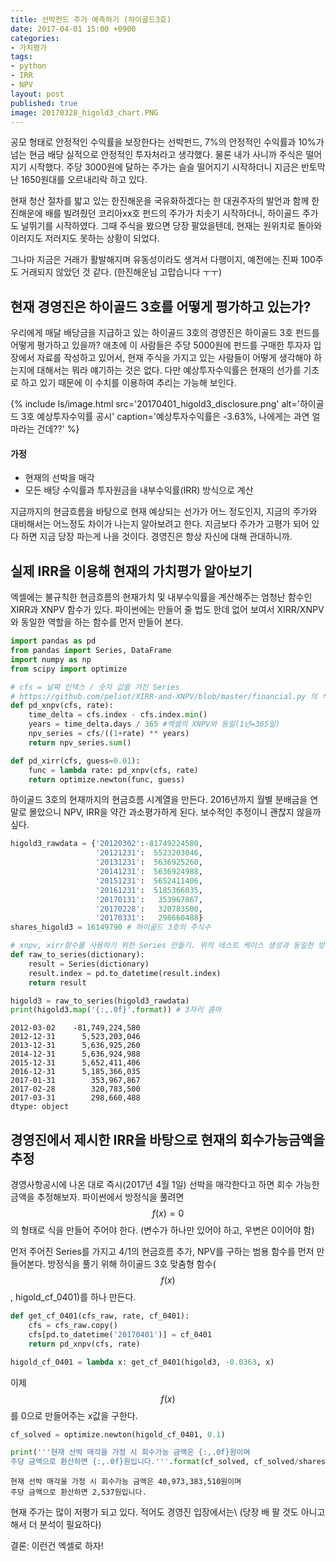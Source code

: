 ```yaml
---
title: 선박펀드 주가 예측하기 (하이골드3호)
date: 2017-04-01 15:00 +0900
categories:
- 가치평가
tags:
- python
- IRR
- NPV
layout: post
published: true
image: 20170328_higold3_chart.PNG
---
```


공모 형태로 안정적인 수익률을 보장한다는 선박펀드, 7%의 안정적인 수익률과 10%가 넘는 현금 배당 실적으로 안정적인 투자처라고 생각했다. 물론 내가 사니까 주식은 떨어지기 시작했다. 주당 3000원에 달하는 주가는 슬슬 떨어지기 시작하더니 지금은 반토막난 1650원대를 오르내리락 하고 있다.

현재 청산 절차를 밟고 있는 한진해운을 국유화하겠다는 한 대권주자의 발언과 함께 한진해운에 배를 빌려줬던 코리아xx호 펀드의 주가가 치솟기 시작하더니, 하이골드 주가도 널뛰기를 시작하였다. 그때 주식을 봤으면 당장 팔았을텐데, 현재는 원위치로 돌아와 이러지도 저러지도 못하는 상황이 되었다.

그나마 지금은 거래가 활발해지며 유동성이라도 생겨서 다행이지, 예전에는 진짜 100주도 거래되지 않았던 것 같다. (한진해운님 고맙습니다 ㅜㅜ)

## 현재 경영진은 하이골드 3호를 어떻게 평가하고 있는가?

우리에게 매달 배당금을 지급하고 있는 하이골드 3호의 경영진은 하이골드 3호 펀드를 어떻게 평가하고 있을까? 애초에 이 사람들은 주당 5000원에 펀드를 구매한 투자자 입장에서 자료를 작성하고 있어서, 현재 주식을 가지고 있는 사람들이 어떻게 생각해야 하는지에 대해서는 뭐라 얘기하는 것은 없다. 다만 예상투자수익률은 현재의 선가를 기초로 하고 있기 때문에 이 수치를 이용하여 추리는 가능해 보인다.

{% include ls/image.html
   src='20170401_higold3_disclosure.png'
   alt='하이골드 3호 예상투자수익률 공시'
   caption='예상투자수익률은 -3.63%, 나에게는 과연 얼마라는 건데??' %}

#### 가정

* 현재의 선박을 매각
* 모든 배당 수익률과 투자원금을 내부수익률(IRR) 방식으로 계산

지금까지의 현금흐름을 바탕으로 현재 예상되는 선가가 어느 정도인지, 지금의 주가와 대비해서는 어느정도 차이가 나는지 알아보려고 한다. 지금보다 주가가 고평가 되어 있다 하면 지금 당장 파는게 나을 것이다. 경영진은 항상 자신에 대해 관대하니까.

## 실제 IRR을 이용해 현재의 가치평가 알아보기

엑셀에는 불규칙한 현금흐름의 현재가치 및 내부수익률을 계산해주는 엄청난 함수인 XIRR과 XNPV 함수가 있다. 파이썬에는 만들어 줄 법도 한데 없어 보여서 XIRR/XNPV와 동일한 역할을 하는 함수를 먼저 만들어 본다.

```python
import pandas as pd
from pandas import Series, DataFrame
import numpy as np
from scipy import optimize

# cfs = 날짜 인덱스 / 숫자 값을 가진 Series
# https://github.com/peliot/XIRR-and-XNPV/blob/master/financial.py 의 식을 변형
def pd_xnpv(cfs, rate):
    time_delta = cfs.index - cfs.index.min()
    years = time_delta.days / 365 #엑셀의 XNPV와 동일(1년=365일)
    npv_series = cfs/((1+rate) ** years)
    return npv_series.sum()

def pd_xirr(cfs, guess=0.01):
    func = lambda rate: pd_xnpv(cfs, rate)
    return optimize.newton(func, guess)
```

하이골드 3호의 현재까지의 현금흐름 시계열을 만든다. 2016년까지 월별 분배금을 연말로 몰았으니 NPV, IRR을 약간 과소평가하게 된다. 보수적인 추정이니 괜찮지 않을까 싶다.

```python
higold3_rawdata = {'20120302':-81749224580,
                   '20121231':  5523203046,
                   '20131231':  5636925260,
                   '20141231':  5636924988,
                   '20151231':  5652411406,
                   '20161231':  5185366035,
                   '20170131':   353967867,
                   '20170228':   320783500,
                   '20170331':   298660488}
shares_higold3 = 16149790 # 하이골드 3호의 주식수

# xnpv, xirr함수를 사용하기 위한 Series 만들기. 위의 테스트 케이스 생성과 동일한 방법
def raw_to_series(dictionary):
    result = Series(dictionary)
    result.index = pd.to_datetime(result.index)
    return result

higold3 = raw_to_series(higold3_rawdata)
print(higold3.map('{:,.0f}'.format)) # 3자리 콤마
```
```
2012-03-02    -81,749,224,580
2012-12-31      5,523,203,046
2013-12-31      5,636,925,260
2014-12-31      5,636,924,988
2015-12-31      5,652,411,406
2016-12-31      5,185,366,035
2017-01-31        353,967,867
2017-02-28        320,783,500
2017-03-31        298,660,488
dtype: object
```

## 경영진에서 제시한 IRR을 바탕으로 현재의 회수가능금액을 추정

경영사항공시에 나온 대로 즉시(2017년 4월 1일) 선박을 매각한다고 하면 회수 가능한 금액을 추정해보자. 파이썬에서 방정식을 풀려면 $$f(x)=0$$ 의 형태로 식을 만들어 주어야 한다. (변수가 하나만 있어야 하고, 우변은 0이어야 함)

먼저 주어진 Series를 가지고 4/1의 현금흐름 추가, NPV를 구하는 범용 함수를 먼저 만들어본다. 방정식을 풀기 위해 하이골드 3호 맞춤형 함수($$f(x)$$, higold_cf_0401)를 하나 만든다.

```python
def get_cf_0401(cfs_raw, rate, cf_0401):
    cfs = cfs_raw.copy()
    cfs[pd.to_datetime('20170401')] = cf_0401
    return pd_xnpv(cfs, rate)

higold_cf_0401 = lambda x: get_cf_0401(higold3, -0.0363, x)
```

이제 $$f(x)$$를 0으로 만들어주는 x값을 구한다.

```python    
cf_solved = optimize.newton(higold_cf_0401, 0.1)
```

```python
print('''현재 선박 매각을 가정 시 회수가능 금액은 {:,.0f}원이며
주당 금액으로 환산하면 {:,.0f}원입니다.'''.format(cf_solved, cf_solved/shares_higold3))
```

```
현재 선박 매각을 가정 시 회수가능 금액은 40,973,383,510원이며
주당 금액으로 환산하면 2,537원입니다.
```

현재 주가는 많이 저평가 되고 있다. 적어도 경영진 입장에서는\\
(당장 배 팔 것도 아니고 해서 더 분석이 필요하다)


결론:
이런건 엑셀로 하자!
